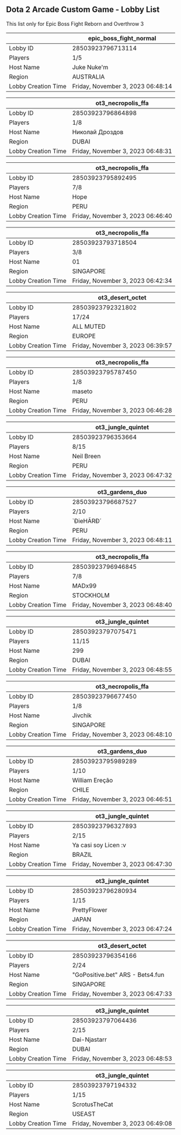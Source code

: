 ## Dota 2 Arcade Custom Game - Lobby List

This list only for Epic Boss Fight Reborn and Overthrow 3

|  | epic_boss_fight_normal |
| ------ | ------ |
| Lobby ID | 28503923796713114 |
| Players | 1/5 |
| Host Name | Juke Nuke'm |
| Region | AUSTRALIA |
| Lobby Creation Time | Friday, November 3, 2023 06:48:14 |


|  | ot3_necropolis_ffa |
| ------ | ------ |
| Lobby ID | 28503923796864898 |
| Players | 1/8 |
| Host Name | Николай Дроздов |
| Region | DUBAI |
| Lobby Creation Time | Friday, November 3, 2023 06:48:31 |


|  | ot3_necropolis_ffa |
| ------ | ------ |
| Lobby ID | 28503923795892495 |
| Players | 7/8 |
| Host Name | Hope |
| Region | PERU |
| Lobby Creation Time | Friday, November 3, 2023 06:46:40 |


|  | ot3_necropolis_ffa |
| ------ | ------ |
| Lobby ID | 28503923793718504 |
| Players | 3/8 |
| Host Name | 01 |
| Region | SINGAPORE |
| Lobby Creation Time | Friday, November 3, 2023 06:42:34 |


|  | ot3_desert_octet |
| ------ | ------ |
| Lobby ID | 28503923792321802 |
| Players | 17/24 |
| Host Name | ALL MUTED |
| Region | EUROPE |
| Lobby Creation Time | Friday, November 3, 2023 06:39:57 |


|  | ot3_necropolis_ffa |
| ------ | ------ |
| Lobby ID | 28503923795787450 |
| Players | 1/8 |
| Host Name | maseto |
| Region | PERU |
| Lobby Creation Time | Friday, November 3, 2023 06:46:28 |


|  | ot3_jungle_quintet |
| ------ | ------ |
| Lobby ID | 28503923796353664 |
| Players | 8/15 |
| Host Name | Neil Breen |
| Region | PERU |
| Lobby Creation Time | Friday, November 3, 2023 06:47:32 |


|  | ot3_gardens_duo |
| ------ | ------ |
| Lobby ID | 28503923796687527 |
| Players | 2/10 |
| Host Name | `ÐieHÃRÐ´ |
| Region | PERU |
| Lobby Creation Time | Friday, November 3, 2023 06:48:11 |


|  | ot3_necropolis_ffa |
| ------ | ------ |
| Lobby ID | 28503923796946845 |
| Players | 7/8 |
| Host Name | MADx99 |
| Region | STOCKHOLM |
| Lobby Creation Time | Friday, November 3, 2023 06:48:40 |


|  | ot3_jungle_quintet |
| ------ | ------ |
| Lobby ID | 28503923797075471 |
| Players | 11/15 |
| Host Name | 299 |
| Region | DUBAI |
| Lobby Creation Time | Friday, November 3, 2023 06:48:55 |


|  | ot3_necropolis_ffa |
| ------ | ------ |
| Lobby ID | 28503923796677450 |
| Players | 1/8 |
| Host Name | Jivchik |
| Region | SINGAPORE |
| Lobby Creation Time | Friday, November 3, 2023 06:48:10 |


|  | ot3_gardens_duo |
| ------ | ------ |
| Lobby ID | 28503923795989289 |
| Players | 1/10 |
| Host Name | William Ereção |
| Region | CHILE |
| Lobby Creation Time | Friday, November 3, 2023 06:46:51 |


|  | ot3_jungle_quintet |
| ------ | ------ |
| Lobby ID | 28503923796327893 |
| Players | 2/15 |
| Host Name | Ya casi soy Licen :v |
| Region | BRAZIL |
| Lobby Creation Time | Friday, November 3, 2023 06:47:30 |


|  | ot3_jungle_quintet |
| ------ | ------ |
| Lobby ID | 28503923796280934 |
| Players | 1/15 |
| Host Name | PrettyFlower |
| Region | JAPAN |
| Lobby Creation Time | Friday, November 3, 2023 06:47:24 |


|  | ot3_desert_octet |
| ------ | ------ |
| Lobby ID | 28503923796354166 |
| Players | 2/24 |
| Host Name | "GoPositive.bet" ARS - Bets4.fun |
| Region | SINGAPORE |
| Lobby Creation Time | Friday, November 3, 2023 06:47:33 |


|  | ot3_jungle_quintet |
| ------ | ------ |
| Lobby ID | 28503923797064436 |
| Players | 2/15 |
| Host Name | Dai-Njastarr |
| Region | DUBAI |
| Lobby Creation Time | Friday, November 3, 2023 06:48:53 |


|  | ot3_jungle_quintet |
| ------ | ------ |
| Lobby ID | 28503923797194332 |
| Players | 1/15 |
| Host Name | ScrotusTheCat |
| Region | USEAST |
| Lobby Creation Time | Friday, November 3, 2023 06:49:08 |


